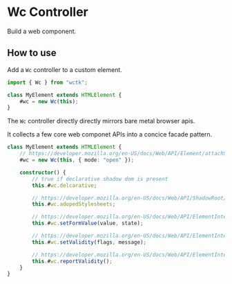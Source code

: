 # Wc Controller

Build a web component.

## How to use

Add a `Wc` controller to a custom element.

```ts
import { Wc } from "wctk";

class MyElement extends HTMLElement {
	#wc = new Wc(this);
}
```

The `Wc` controller directly directly mirrors bare metal browser apis.

It collects a few core web componet APIs into a concice facade pattern.

```ts
class MyElement extends HTMLElement {
	// https://developer.mozilla.org/en-US/docs/Web/API/Element/attachShadow#options
	#wc = new Wc(this, { mode: "open" });

	constructor() {
		// true if declarative shadow dom is present
		this.#wc.delcarative;

		// https://developer.mozilla.org/en-US/docs/Web/API/ShadowRoot/adoptedStyleSheets
		this.#wc.adopedStylesheets;

		// https://developer.mozilla.org/en-US/docs/Web/API/ElementInternals/setFormValue
		this.#wc.setFormValue(value, state);

		// https://developer.mozilla.org/en-US/docs/Web/API/ElementInternals/setValidity
		this.#wc.setValidity(flags, message);

		// https://developer.mozilla.org/en-US/docs/Web/API/ElementInternals/reportValidity
		this.#wc.reportValidity();
	}
}
```

